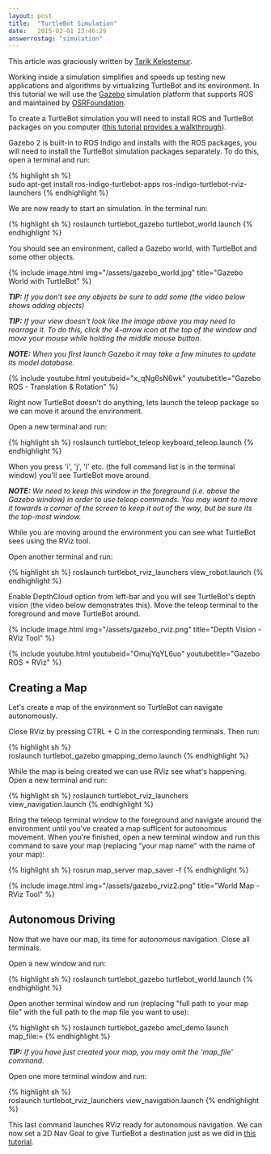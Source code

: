 ```yaml
---
layout: post
title:  "TurtleBot Simulation"
date:   2015-02-01 13:46:29
answerrostag: "simulation"
---
```


This article was graciously written by [Tarik Kelestemur](https://github.com/tkelestemur).

Working inside a simulation simplifies and speeds up testing new applications and algorithms by virtualizing TurtleBot and its environment. In this tutorial we will use the [Gazebo](http://gazebosim.org/) simulation platform that supports ROS and maintained by [OSRFoundation](http://www.osrfoundation.org/).

To create a TurtleBot simulation you will need to install ROS and TurtleBot packages on you computer ([this tutorial provides a walkthrough](http://learn.turtlebot.com/2015/02/01/5/)). 

Gazebo 2 is built-in to ROS Indigo and installs with the ROS packages, you will need to install the TurtleBot simulation packages separately. To do this, open a terminal and run:

{% highlight sh %}	
sudo apt-get install ros-indigo-turtlebot-apps ros-indigo-turtlebot-rviz-launchers 
{% endhighlight %}
	
We are now ready to start an simulation. In the terminal run:

{% highlight sh %}
roslaunch turtlebot_gazebo turtlebot_world.launch
{% endhighlight %}

You should see an environment, called a Gazebo world, with TurtleBot and some other objects. 


{% include image.html img="/assets/gazebo_world.jpg" title="Gazebo World with TurtleBot" %}

***TIP:*** *If you don't see any objects be sure to add some (the video below shows adding objects)*

***TIP:*** *If your view doesn't look like the image above you may need to rearrage it. To do this, click the 4-arrow icon at the top of the window and move your mouse while holding the middle mouse button.*

***NOTE:*** *When you first launch Gazebo it may take a few minutes to update its model database.*

{% include youtube.html youtubeid="x_qNg6sN6wk" youtubetitle="Gazebo ROS - Translation & Rotation" %}

Right now TurtleBot doesn't do anything, lets launch the teleop package so we can move it around the environment. 

Open a new terminal and run:

{% highlight sh %}
roslaunch turtlebot_teleop keyboard_teleop.launch
{% endhighlight %}
	
When you press 'i', 'j', 'l' etc. (the full command list is in the terminal window) you'll see TurtleBot move around. 
 
***NOTE:*** *We need to keep this window in the foreground (i.e. above the Gazebo window) in order to use teleop commands. You may want to move it towards a corner of the screen to keep it out of the way, but be sure its the top-most window.*
 
While you are moving around the environment you can see what TurtleBot sees using the RViz tool. 

Open another terminal and run:

{% highlight sh %}
roslaunch turtlebot_rviz_launchers view_robot.launch
{% endhighlight %}
	
Enable DepthCloud option from left-bar and you will see TurtleBot's depth vision (the video below demonstrates this). Move the teleop terminal to the foreground and move TurtleBot around. 

{% include image.html img="/assets/gazebo_rviz.png" title="Depth Vision - RViz Tool" %}

{% include youtube.html youtubeid="OmujYqYL6uo" youtubetitle="Gazebo ROS + RViz" %}

## Creating a Map

Let's create a map of the environment so TurtleBot can navigate autonomously. 

Close RViz by pressing CTRL + C in the corresponding terminals. Then run: 
	
{% highlight sh %}	
roslaunch turtlebot_gazebo gmapping_demo.launch
{% endhighlight %}

While the map is being created we can use RViz see what's happening. Open a new terminal and run: 

{% highlight sh %}
roslaunch turtlebot_rviz_launchers view_navigation.launch
{% endhighlight %}

Bring the teleop terminal window to the foreground and navigate around the environment until you've created a map sufficent for autonomous movement. When you're finished, open a new terminal window and run this command to save your map (replacing "your map name" with the name of your map): 

{% highlight sh %}
rosrun map_server map_saver -f <your map name>
{% endhighlight %}

{% include image.html img="/assets/gazebo_rviz2.png" title="World Map - RViz Tool" %}

## Autonomous Driving

Now that we have our map, its time for autonomous navigation. Close all terminals. 

Open a new window and run:

{% highlight sh %}
roslaunch turtlebot_gazebo turtlebot_world.launch
{% endhighlight %}

Open another terminal window and run (replacing "full path to your map file" with the full path to the map file you want to use): 

{% highlight sh %}
roslaunch turtlebot_gazebo amcl_demo.launch map_file:=<full path to your map file>
{% endhighlight %}

***TIP:*** *If you have just created your map, you may omit the 'map_file' command.*
	
Open one more terminal window and run: 

{% highlight sh %}	
roslaunch turtlebot_rviz_launchers view_navigation.launch
{% endhighlight %}

This last command launches RViz ready for autonomous navigation. We can now set a 2D Nav Goal to give TurtleBot a destination just as we did in [this tutorial](http://learn.turtlebot.com/2015/02/01/12/). 